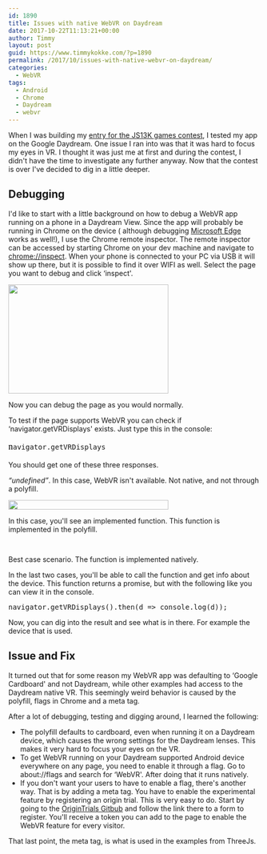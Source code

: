 ```yaml
---
id: 1890
title: Issues with native WebVR on Daydream
date: 2017-10-22T11:13:21+00:00
author: Timmy
layout: post
guid: https://www.timmykokke.com/?p=1890
permalink: /2017/10/issues-with-native-webvr-on-daydream/
categories:
  - WebVR
tags:
  - Android
  - Chrome
  - Daydream
  - webvr
---
```

When I was building my [entry for the JS13K games contest](http://js13kgames.com/entries/spacewrecked), I tested my app on the Google Daydream. One issue I ran into was that it was hard to focus my eyes in VR. I thought it was just me at first and during the contest, I didn't have the time to investigate any further anyway. Now that the contest is over I've decided to dig in a little deeper.

## Debugging

I'd like to start with a little background on how to debug a WebVR app running on a phone in a Daydream View. Since the app will probably be running in Chrome on the device ( although debugging <a href="https://blogs.windows.com/msedgedev/2017/10/05/microsoft-edge-ios-android-developer/#FwoaFRK81B8P7BJs.97" target="_blank" rel="noopener">Microsoft Edge</a> works as well!), I use the Chrome remote inspector. The remote inspector can be accessed by starting Chrome on your dev machine and navigate to <a href="chrome://inspect" target="_blank" rel="noopener">chrome://inspect</a>. When your phone is connected to your PC via USB it will show up there, but it is possible to find it over WIFI as well. Select the page you want to debug and click &#8216;inspect'.

[<img class="alignnone size-full wp-image-1897" src="https://i2.wp.com/www.timmykokke.com/wp-content/uploads/2017/10/developertools-connect.jpg?resize=320%2C218&#038;ssl=1" alt="" width="320" height="218" srcset="https://i2.wp.com/www.timmykokke.com/wp-content/uploads/2017/10/developertools-connect.jpg?w=548&ssl=1 548w, https://i2.wp.com/www.timmykokke.com/wp-content/uploads/2017/10/developertools-connect.jpg?resize=300%2C205&ssl=1 300w" sizes="(min-width: 900px) 600px, 900px" data-recalc-dims="1" />](https://i2.wp.com/www.timmykokke.com/wp-content/uploads/2017/10/developertools-connect.jpg?ssl=1)

Now you can debug the page as you would normally.

To test if the page supports WebVR you can check if &#8216;n<span class="mtk1">avigator.getVRDisplays' exists. Just type this in the console:</span>

<pre><span style="display: inline !important; float: none; background-color: transparent; color: #000000; cursor: text; font-family: 'PT Serif',Georgia,Cambria,'Times New Roman',Times,serif; font-size: 17.93px; font-style: normal; font-variant: normal; font-weight: 400; letter-spacing: normal; line-height: 26.89px; orphans: 2; text-align: left; text-decoration: none; text-indent: 0px; text-transform: none; -webkit-text-stroke-width: 0px; white-space: normal; word-spacing: 0px;">n</span><span class="mtk1">avigator.getVRDisplays
</span></pre>

You should get one of these three responses.

_&#8220;undefined&#8221;_. In this case, WebVR isn't available. Not native, and not through a polyfill.

[<img class="alignnone size-full wp-image-1900" src="https://i2.wp.com/www.timmykokke.com/wp-content/uploads/2017/10/getVRDisplays-Polyfill.jpg?resize=320%2C19&#038;ssl=1" alt="" width="320" height="19" srcset="https://i2.wp.com/www.timmykokke.com/wp-content/uploads/2017/10/getVRDisplays-Polyfill.jpg?w=935&ssl=1 935w, https://i2.wp.com/www.timmykokke.com/wp-content/uploads/2017/10/getVRDisplays-Polyfill.jpg?resize=300%2C18&ssl=1 300w, https://i2.wp.com/www.timmykokke.com/wp-content/uploads/2017/10/getVRDisplays-Polyfill.jpg?resize=768%2C45&ssl=1 768w, https://i2.wp.com/www.timmykokke.com/wp-content/uploads/2017/10/getVRDisplays-Polyfill.jpg?w=640&ssl=1 640w" sizes="(min-width: 900px) 600px, 900px" data-recalc-dims="1" />](https://i2.wp.com/www.timmykokke.com/wp-content/uploads/2017/10/getVRDisplays-Polyfill.jpg?ssl=1)

In this case, you'll see an implemented function. This function is implemented in the polyfill.

[<img class="alignnone size-full wp-image-1899" src="https://i0.wp.com/www.timmykokke.com/wp-content/uploads/2017/10/getVRDisplays-Native.jpg?resize=320%2C15&#038;ssl=1" alt="" width="320" height="15" srcset="https://i0.wp.com/www.timmykokke.com/wp-content/uploads/2017/10/getVRDisplays-Native.jpg?w=935&ssl=1 935w, https://i0.wp.com/www.timmykokke.com/wp-content/uploads/2017/10/getVRDisplays-Native.jpg?resize=300%2C14&ssl=1 300w, https://i0.wp.com/www.timmykokke.com/wp-content/uploads/2017/10/getVRDisplays-Native.jpg?resize=768%2C37&ssl=1 768w, https://i0.wp.com/www.timmykokke.com/wp-content/uploads/2017/10/getVRDisplays-Native.jpg?w=640&ssl=1 640w" sizes="(min-width: 900px) 600px, 900px" data-recalc-dims="1" />](https://i0.wp.com/www.timmykokke.com/wp-content/uploads/2017/10/getVRDisplays-Native.jpg?ssl=1)

Best case scenario. The function is implemented natively.

In the last two cases, you'll be able to call the function and get info about the device. This function returns a promise, but with the following like you can view it in the console.

<pre>navigator.getVRDisplays().then(d =&gt; console.log(d));</pre>

Now, you can dig into the result and see what is in there. For example the device that is used.

## Issue and Fix

It turned out that for some reason my WebVR app was defaulting to &#8216;Google Cardboard' and not Daydream, while other examples had access to the Daydream native VR. This seemingly weird behavior is caused by the polyfill, flags in Chrome and a meta tag.

After a lot of debugging, testing and digging around, I learned the following:

  * The polyfill defaults to cardboard, even when running it on a Daydream device, which causes the wrong settings for the Daydream lenses. This makes it very hard to focus your eyes on the VR.
  * To get WebVR running on your Daydream supported Android device everywhere on any page, you need to enable it through a flag. Go to about://flags and search for &#8216;WebVR'. After doing that it runs natively.
  * If you don't want your users to have to enable a flag, there's another way. That is by adding a meta tag. You have to enable the experimental feature by registering an origin trial. This is very easy to do. Start by going to the <a href="https://github.com/GoogleChrome/OriginTrials/blob/gh-pages/developer-guide.md#how-do-i-enable-an-experimental-feature-on-my-origin" target="_blank" rel="noopener">OriginTrials Gitbub</a> and follow the link there to a form to register. You'll receive a token you can add to the page to enable the WebVR feature for every visitor.

That last point, the meta tag, is what is used in the examples from ThreeJs.